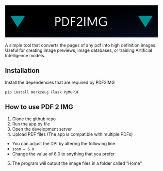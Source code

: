 ![Pdf2IMG image](https://github.com/eshangonemad/PDF2IMG/blob/main/pdf2img.png?raw=trueassets/20250703_085726_pdf2img.pn)

A simple tool that converts the pages of any pdf into high definition images: Useful for creating image previews, image databases, or training Artificial Intelligence models.

## Installation

Install the dependencies that are required by PDF2IMG

`pip install Werkzeug Flask PyMuPDF`

## How to use PDF 2 IMG

1. Clone the github repo
2. Run the app.py file
3. Open the development server
4. Upload PDF files (The app is compatible with multiple PDFs)

* You can adjust the DPI by altering the following line
* `zoom = 6.0`
* Change the value of 6.0 to anything that you prefer

5. The program will output the image files in a folder called "Home"

